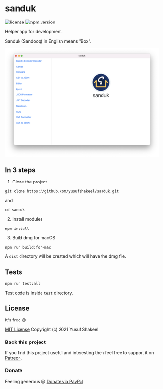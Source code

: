 # sanduk

[![license](https://img.shields.io/badge/license-MIT-blue.svg)](https://github.com/yusufshakeel/sanduk)
[![npm version](https://img.shields.io/badge/npm-0.34.1-blue.svg)](https://www.npmjs.com/package/sanduk)

Helper app for development.

Sanduk (Sandooq) in English means "Box".

![sanduk image - macOS](./resources/sanduk-macos-light-v0.27.1.png)

## In 3 steps

1. Clone the project

```shell
git clone https://github.com/yusufshakeel/sanduk.git
```

and

```shell
cd sanduk
```

2. Install modules

```shell
npm install
```

3. Build dmg for macOS

```shell
npm run build:for-mac
```

A `dist` directory will be created which will have the dmg file.

## Tests

```shell
npm run test:all
```

Test code is inside `test` directory.

## License

It's free :smiley:

[MIT License](https://github.com/yusufshakeel/sanduk/blob/master/LICENSE) Copyright (c) 2021 Yusuf Shakeel

### Back this project

If you find this project useful and interesting then feel free to support it on [Patreon](https://www.patreon.com/yusufshakeel).

### Donate

Feeling generous :smiley: [Donate via PayPal](https://www.paypal.me/yusufshakeel)
